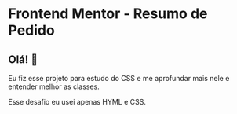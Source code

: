 # Frontend Mentor - Resumo de Pedido



## Olá! 👋

Eu fiz esse projeto para estudo do CSS e me aprofundar mais nele e entender melhor as classes.

Esse desafio eu usei apenas HYML e CSS.

